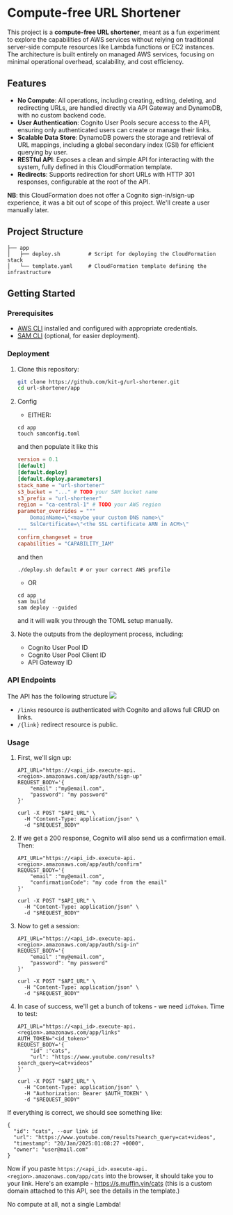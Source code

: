 # Compute-free URL Shortener

This project is a **compute-free URL shortener**, meant as a fun experiment to explore the capabilities of AWS
services without relying on traditional server-side compute resources like Lambda functions or EC2 instances. The
architecture is built entirely on managed AWS services, focusing on minimal operational overhead, scalability, and cost
efficiency.

## Features

- **No Compute**: All operations, including creating, editing, deleting, and redirecting URLs, are handled directly via
  API Gateway and DynamoDB, with no custom backend code.
- **User Authentication**: Cognito User Pools secure access to the API, ensuring only authenticated users can create or
  manage their links.
- **Scalable Data Store**: DynamoDB powers the storage and retrieval of URL mappings, including a global secondary
  index (GSI) for efficient querying by user.
- **RESTful API**: Exposes a clean and simple API for interacting with the system, fully defined in this CloudFormation
  template.
- **Redirects**: Supports redirection for short URLs with HTTP 301 responses, configurable at the root of the API.

**NB**: this CloudFormation does not offer a Cognito sign-in/sign-up experience, it was a bit out of scope of this
project. We'll create a user manually later.

## Project Structure

```
├── app
│   ├── deploy.sh         # Script for deploying the CloudFormation stack
│   └── template.yaml     # CloudFormation template defining the infrastructure
```

## Getting Started

### Prerequisites

- [AWS CLI](https://aws.amazon.com/cli/) installed and configured with appropriate credentials.
- [SAM CLI](https://docs.aws.amazon.com/serverless-application-model/latest/developerguide/what-is-sam.html) (optional,
  for easier deployment).

### Deployment

1. Clone this repository:
   ```bash
   git clone https://github.com/kit-g/url-shortener.git
   cd url-shortener/app
   ```

2. Config
    - EITHER:
    ```shell
    cd app
    touch samconfig.toml
    ```
   and then populate it like this
    ```toml
    version = 0.1
    [default]
    [default.deploy]
    [default.deploy.parameters]
    stack_name = "url-shortener"
    s3_bucket = "..." # TODO your SAM bucket name
    s3_prefix = "url-shortener"
    region = "ca-central-1" # TODO your AWS region
    parameter_overrides = """
        DomainName=\"<maybe your custom DNS name>\"
        SslCertificate=\"<the SSL certificate ARN in ACM>\"
    """
    confirm_changeset = true
    capabilities = "CAPABILITY_IAM"
    ```
   and then
    ```shell
    ./deploy.sh default # or your correct AWS profile
    ```

    - OR
    ```shell
    cd app
    sam build
    sam deploy --guided 
    ```
   and it will walk you through the TOML setup manually.


3. Note the outputs from the deployment process, including:
    - Cognito User Pool ID
    - Cognito User Pool Client ID
    - API Gateway ID

### API Endpoints

The API has the following structure
![](files/api.png)

- `/links` resource is authenticated with Cognito and allows full CRUD on links.
- `/{link}` redirect resource is public.

### Usage

1. First, we'll sign up:

    ```shell
    API_URL="https://<api_id>.execute-api.<region>.amazonaws.com/app/auth/sign-up" 
    REQUEST_BODY='{
        "email" :"my@email.com",
        "password": "my password"
    }' 
       
    curl -X POST "$API_URL" \
      -H "Content-Type: application/json" \
      -d "$REQUEST_BODY"
    ```

2. If we get a 200 response, Cognito will also send us a confirmation email. Then:

    ```shell
    API_URL="https://<api_id>.execute-api.<region>.amazonaws.com/app/auth/confirm" 
    REQUEST_BODY='{
        "email" :"my@email.com",
        "confirmationCode": "my code from the email"
    }' 
       
    curl -X POST "$API_URL" \
      -H "Content-Type: application/json" \
      -d "$REQUEST_BODY"
    ```

3. Now to get a session:

    ```shell
    API_URL="https://<api_id>.execute-api.<region>.amazonaws.com/app/auth/sig-in" 
    REQUEST_BODY='{
        "email" :"my@email.com",
        "password": "my password"
    }' 
       
    curl -X POST "$API_URL" \
      -H "Content-Type: application/json" \
      -d "$REQUEST_BODY"
    ```

4. In case of success, we'll get a bunch of tokens - we need `idToken`. Time to test:

    ```shell
    API_URL="https://<api_id>.execute-api.<region>.amazonaws.com/app/links" 
    AUTH_TOKEN="<id_token>" 
    REQUEST_BODY='{
        "id" :"cats",
        "url": "https://www.youtube.com/results?search_query=cat+videos"
    }' 
       
    curl -X POST "$API_URL" \
      -H "Content-Type: application/json" \
      -H "Authorization: Bearer $AUTH_TOKEN" \
      -d "$REQUEST_BODY"
    ```

If everything is correct, we should see something like:

 ```
 {
   "id": "cats", --our link id
   "url": "https://www.youtube.com/results?search_query=cat+videos",
   "timestamp": "20/Jan/2025:01:08:27 +0000",
   "owner": "user@mail.com"
 }
 ```

Now if you paste `https://<api_id>.execute-api.<region>.amazonaws.com/app/cats` into the browser, it should take you
to your link. Here's an example - https://s.muffin.vin/cats (this is a custom domain attached to this API, see the
details in the template.)

No compute at all, not a single Lambda!
